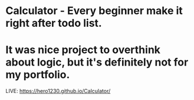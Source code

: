 # Calculator - Every beginner make it right after todo list. 
# It was nice project to overthink about logic, but it's definitely not for my portfolio. 

LIVE: https://hero1230.github.io/Calculator/
